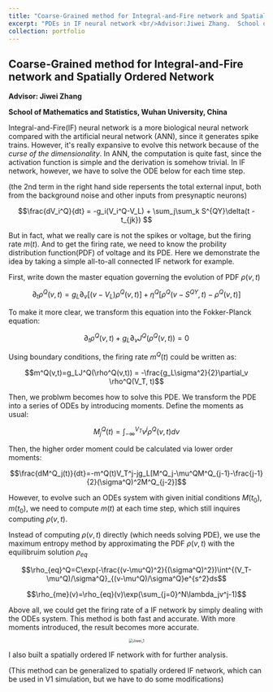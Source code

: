```yaml
---
title: "Coarse-Grained method for Integral-and-Fire network and Spatially Ordered Network"
excerpt: "PDEs in IF neural network <br/>Advisor:Jiwei Zhang.  School of Math and Statistics, Wuhan University<br/><img src="http://qiuyoungwang.github.io/images/projects/Jiwei_1.png">"
collection: portfolio
---
```



## Coarse-Grained method for Integral-and-Fire network and Spatially Ordered Network

**Advisor: Jiwei Zhang**

**School of Mathematics and Statistics, Wuhan University, China**

Integral-and-Fire(IF) neural network is a more biological neural network compared with the artificial neural network (ANN), since it generates spike trains. However, it's really expansive to evolve this network because of the *curse of the dimensionality*. In ANN, the computation is quite fast, since the activation function is simple and the derivation is somehow trivial. In IF network, however, we have to solve the ODE below for each time step.

(the 2nd term in the right hand side repersents the total external input, both from the background noise and other inputs from presynaptic neurons)

$$\frac{dV_i^Q}{dt} = -g_i(V_i^Q-V_L) + \sum_j\sum_k S^{QY}\delta(t - t_{jk}) $$

But in fact, what we really care is not the spikes or voltage, but the firing rate $m(t)$. And to get the firing rate, we need to  know the probility distribution function(PDF) of voltage and its PDE. Here we demonstrate the idea by taking a simple all-to-all connected IF network for example.

First, write down the master equation governing the evolution of PDF $\rho(v,t)$

$$\partial_t \rho^Q(v,t)=g_L\partial_v[(v-V_L)\rho^Q(v,t)]+\eta^Q[\rho^Q(v-S^{QY},t)-\rho^Q(v,t)]$$

To make it more clear, we transform this equation into the Fokker-Planck equation:

$$\partial_t \rho^Q(v,t)+g_L\partial_vJ^Q(\rho^Q(v,t))=0$$

Using boundary conditions, the firing rate $m^Q(t)$ could be written as:

$$m^Q(v,t)=g_LJ^Q(\rho^Q(v,t)) = -\frac{g_L\sigma^2}{2}\partial_v \rho^Q(V_T, t)$$

Then, we problwm becomes how to solve this PDE. We transform the PDE into a series of ODEs by introducing moments. Define the moments as usual:

$$M^Q_j(t)=\int^{V_T}_{-\infty}v^j\rho^Q(v,t)dv$$

Then, the higher order moment could be calculated via lower order moments:

$$\frac{dM^Q_j(t)}{dt}=-m^Q(t)V_T^j-jg_L[M^Q_j-\mu^QM^Q_{j-1}-\frac{j-1}{2}(\sigma^Q)^2M^Q_{j-2}]$$

However, to evolve such an ODEs system with given initial conditions $M(t_0),m(t_0)$, we need to compute $m(t)$ at each time step, which still inquires computing $\rho(v,t)$. 

Instead of computing $\rho(v,t)$ directly (which needs solving PDE), we use the maximum entropy method by approximating the PDF $\rho(v,t)$ with the equilibruim solution $\rho_{eq}$

$$\rho_{eq}^Q=C\exp(-\frac{(v-\mu^Q)^2}{(\sigma^Q)^2})\int^{(V_T-\mu^Q)/\sigma^Q}_{(v-\mu^Q)/\sigma^Q}e^{s^2}ds$$

$$\rho_{me}(v)=\rho_{eq}(v)\exp(\sum_{j=0}^N\lambda_jv^j-1)$$

Above all, we could get the firing rate of a IF network by simply dealing with the ODEs system. This method is both fast and accurate. With more moments introduced, the result becomes more accurate. 

<p><center><img src="http://qiuyoungwang.github.io/images/projects/Jiwei_1.png" alt="Jiwei_1" style="zoom: 50%" ></center></p>

I also built a spatially ordered IF network with for further analysis.

(This method can be generalized to spatially ordered IF network, which can be used in V1 simulation, but we have to do some modifications)
